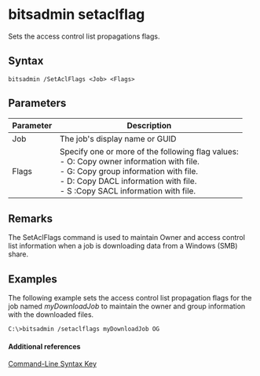 # bitsadmin setaclflag



Sets the access control list propagations flags.

## Syntax

```
bitsadmin /SetAclFlags <Job> <Flags>
```

## Parameters

|Parameter|Description|
|---------|-----------|
|Job|The job's display name or GUID|
|Flags|Specify one or more of the following flag values:</br>-   O: Copy owner information with file.</br>-   G: Copy group information with file.</br>-   D: Copy DACL information with file.</br>-   S :Copy SACL information with file.|

## Remarks

The SetAclFlags command is used to maintain Owner and access control list information when a job is downloading data from a Windows (SMB) share.

## <a name="BKMK_examples"></a>Examples

The following example sets the access control list propagation flags for the job named *myDownloadJob* to maintain the owner and group information with the downloaded files.
```
C:\>bitsadmin /setaclflags myDownloadJob OG
```

#### Additional references

[Command-Line Syntax Key](command-line-syntax-key.md)